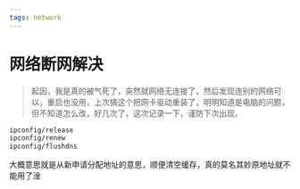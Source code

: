 ```yaml
---
tags: network
---
```

# 网络断网解决
> 起因，我是真的被气死了，突然就网络无连接了，然后发现连别的网络可以，重启也没用，上次搞这个把网卡驱动重装了，明明知道是电脑的问题，但不知道怎么改，好几次了，这次记录一下，谨防下次出现。

```cmd
ipconfig/release
ipconfig/renew
ipconfig/flushdns
```

大概意思就是从新申请分配地址的意思，顺便清空缓存，真的莫名其妙原地址就不能用了淦